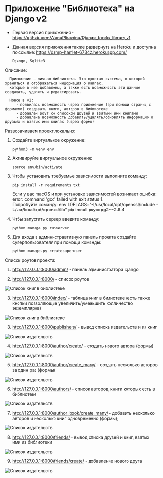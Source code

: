 # Приложение "Библиотека" на Django v2

* Первая версия приложения - https://github.com/AlenaPliusnina/Django_books_library_v1
* Данная версия приложения также развернута на Heroku и доступна по ссылке: https://damp-hamlet-67342.herokuapp.com/

      Django, Sqlite3
      
Описание:

      Приложение — личная библиотека. Это простая система, в которой храниться и отображаться информация о книгах, 
      которые в нее добавлены, а также есть возможность эти данные создавать, удалять и редактировать.

      Новое в v2:
         - появилась возможность через приложение (при помощи страниц с формаими) создавать книги, авторов в библиотеке
         - добавлен роут со списоком друзей и взятыми ими книгами
         - добавлена возможность добавлть/удалять/обновлять информацию о друзьях и взятых ими книгах (через формы)

Разворачиваем проект локально:

1. Создайте виртуальное окружение: 

       python3 -m venv env
       
2. Активируйте виртуальное окружение: 

       source env/bin/activate
       
3. Чтобы установить требуемые зависимости выполните команду: 

       pip install -r requirements.txt
   
   Если у вас macOS и при установке зависимостей возникает ошибка:  error: command 'gcc' failed with exit status 1.   
   Попробуйте команду: env LDFLAGS="-I/usr/local/opt/openssl/include -L/usr/local/opt/openssl/lib" pip install psycopg2==2.8.4
       
4. Чтбы запустить сервер введите команду: 

       python manage.py runserver

5. Для входа в администравтивную панель проекта создайте суперпользователя при помощи команды: 

       python manage.py createsuperuser

Список роутов проекта:

1. http://127.0.0.1:8000/admin/ - панель администратора Django

2. http://127.0.0.1:8000/ - список роутов

![Список книг в библиотеке](/screenshots/screen_0.png)

3. http://127.0.0.1:8000/index/ - таблица книг в билиотеке (есть также кнопки позволяющие увеличить/уменьшить колличество экземпляров)

![Список книг в библиотеке](/screenshots/screen_1.png)

3. http://127.0.0.1:8000/publishers/ - вывод списка издательств и их книг

![Список издательств](/screenshots/screen_2.png)

4. http://127.0.0.1:8000/author/create/ - создать нового автора (формы)

![Список издательств](/screenshots/screen_3.png)

5. http://127.0.0.1:8000/author/create_many/ - создать несколько авторов за один раз (формы)

![Список издательств](/screenshots/screen_4.png)

6. http://127.0.0.1:8000/authors/ - список авторов, книги которых есть в библиотеке

![Список издательств](/screenshots/screen_5.png)

7. http://127.0.0.1:8000/author_book/create_many/ - добавить несколько авторов и несколько книг одновременно (формы);

![Список издательств](/screenshots/screen_6.png)

8. http://127.0.0.1:8000/friends/ - вывод списка друзей и книг, взятых ими из библиотеки

![Список издательств](/screenshots/screen_7.png)

9. http://127.0.0.1:8000/friends/create/ - добавление нового друга

![Список издательств](/screenshots/screen_8.png)
